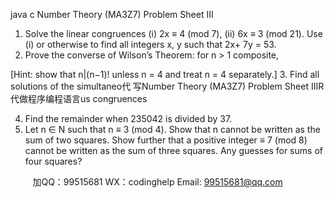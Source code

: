 java c
Number Theory (MA3Z7)
Problem Sheet III
1. Solve the linear congruences (i) 2x ≡ 4 (mod 7), (ii) 6x ≡ 3 (mod 21).
Use (i) or otherwise to find all integers x, y such that 2x+ 7y = 53.
2. Prove the converse of Wilson’s Theorem: for n > 1 composite,

[Hint: show that n|(n−1)! unless n = 4 and treat n = 4 separately.]
3. Find all solutions of the simultaneo代 写Number Theory (MA3Z7) Problem Sheet IIIR
代做程序编程语言us congruences

4. Find the remainder when 235042 is divided by 37.
5. Let n ∈ N such that n ≡ 3 (mod 4). Show that n cannot be written as the sum of two squares.
Show further that a positive integer ≡ 7 (mod 8) cannot be written as the sum of three squares.
Any guesses for sums of four squares?







         
加QQ：99515681  WX：codinghelp  Email: 99515681@qq.com
